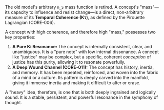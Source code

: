 The old model's arbitrary `m_S` mass function is retired. A concept's "mass"—its capacity to influence and resist change—is a direct, non-arbitrary measure of its **Temporal Coherence (Kτ)**, as defined by the Pirouette Lagrangian (CORE-006).

A concept with high coherence, and therefore high "mass," possesses two key properties:

1.  **A Pure Ki Resonance:** The concept is internally consistent, clear, and unambiguous. It is a "pure note" with low internal dissonance. A concept like "justice" may be complex, but a specific, coherent *conception* of justice has this purity, allowing it to resonate powerfully.
2.  **A Deep Wound Channel (CORE-011):** The concept has history, inertia, and memory. It has been repeated, reinforced, and woven into the fabric of a mind or a culture. Its pattern is deeply carved into the manifold, giving it immense inertia and making it difficult to alter or erase.

A "heavy" idea, therefore, is one that is both deeply ingrained and logically sound. It is a stable, persistent, and powerful resonance in the symphony of thought.